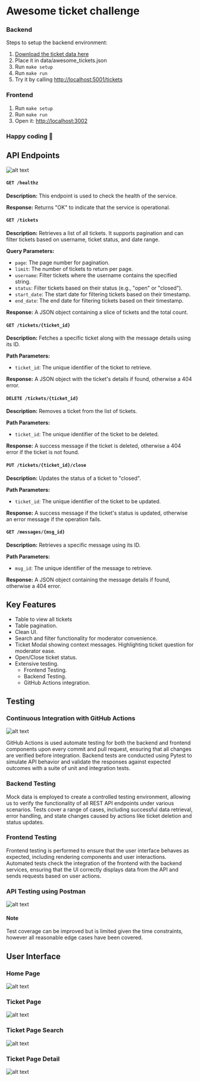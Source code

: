 # Awesome ticket challenge

### Backend

Steps to setup the backend environment:

1. [Download the ticket data here](https://drive.google.com/file/d/1Bvk2mW5t3GfkqTkpURiFpaLuqrUckzUX/view?usp=sharing)
2. Place it in data/awesome_tickets.json
3. Run `make setup`
4. Run `make run`
5. Try it by calling [http://localhost:5001/tickets](http://localhost:5001/tickets)

### Frontend

1. Run `make setup`
2. Run `make run`
3. Open it: [http://localhost:3002](http://localhost:3002)

### Happy coding 🎉

## API Endpoints

![alt text](images/endpoints.png)

#### `GET /healthz`
**Description:** This endpoint is used to check the health of the service.  

**Response:** Returns "OK" to indicate that the service is operational.

#### `GET /tickets`
**Description:** Retrieves a list of all tickets. It supports pagination and can filter tickets based on username, ticket status, and date range.  

**Query Parameters:**
- `page`: The page number for pagination.
- `limit`: The number of tickets to return per page.
- `username`: Filter tickets where the username contains the specified string.
- `status`: Filter tickets based on their status (e.g., "open" or "closed").
- `start_date`: The start date for filtering tickets based on their timestamp.
- `end_date`: The end date for filtering tickets based on their timestamp.
  
**Response:** A JSON object containing a slice of tickets and the total count.

#### `GET /tickets/{ticket_id}`
**Description:** Fetches a specific ticket along with the message details using its ID.  

**Path Parameters:**
- `ticket_id`: The unique identifier of the ticket to retrieve.
  
**Response:** A JSON object with the ticket's details if found, otherwise a 404 error.

#### `DELETE /tickets/{ticket_id}`
**Description:** Removes a ticket from the list of tickets.

**Path Parameters:**
- `ticket_id`: The unique identifier of the ticket to be deleted.
  
**Response:** A success message if the ticket is deleted, otherwise a 404 error if the ticket is not found.

#### `PUT /tickets/{ticket_id}/close`
**Description:** Updates the status of a ticket to "closed".

**Path Parameters:**
- `ticket_id`: The unique identifier of the ticket to be updated.
  
**Response:** A success message if the ticket's status is updated, otherwise an error message if the operation fails.

#### `GET /messages/{msg_id}`
**Description:** Retrieves a specific message using its ID.

**Path Parameters:**
- `msg_id`: The unique identifier of the message to retrieve.
  
**Response:** A JSON object containing the message details if found, otherwise a 404 error.
## Key Features
-  Table to view all tickets
-  Table pagination.
-  Clean UI.
-  Search and filter functionality for moderator convenience.
-  Ticket Modal showing context messages. Highlighting ticket question for moderator ease.
-  Open/Close ticket status.
-  Extensive testing.
    -  Frontend Testing.
    -  Backend Testing.
    -  GitHub Actions integration.
  
## Testing

###  Continuous Integration with GitHub Actions

![alt text](images/GHAimages.png)

GitHub Actions is used automate testing for both the backend and frontend components upon every commit and pull request, ensuring that all changes are verified before integration.
Backend tests are conducted using Pytest to simulate API behavior and validate the responses against expected outcomes with a suite of unit and integration tests.

###  Backend Testing

Mock data is employed to create a controlled testing environment, allowing us to verify the functionality of all REST API endpoints under various scenarios.
Tests cover a range of cases, including successful data retrieval, error handling, and state changes caused by actions like ticket deletion and status updates.

###  Frontend Testing

Frontend testing is performed to ensure that the user interface behaves as expected, including rendering components and user interactions.
Automated tests check the integration of the frontend with the backend services, ensuring that the UI correctly displays data from the API and sends requests based on user actions.

### API Testing using Postman
![alt text](images/postman.png)

#### Note
Test coverage can be improved but is limited given the time constraints, however all reasonable edge cases have been covered.

## User Interface
### Home Page
![alt text](images/home.png)

### Ticket Page
![alt text](images/tickets.png)

### Ticket Page Search
![alt text](images/searchTickets.png)

### Ticket Page Detail
![alt text](images/openModal.png)
